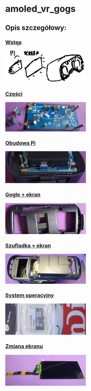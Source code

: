 # amoled_vr_gogs


## Opis szczegółowy:

### [Wstęp](01_intro.md)
[![](_pics/index/tn_sec01.png)](01_intro.md)

### [Części](02_parts.md)
[![](_pics/index/tn_sec02.jpg)](02_parts.md)

### [Obudowa Pi](03_pi_case.md)
[![](_pics/index/tn_sec03.jpg)](03_pi_case.md)

### [Gogle + ekran](04_join.md)
[![](_pics/index/tn_sec04.jpg)](04_join.md)

### [Szufladka + ekran](05_join2.md)
[![](_pics/index/tn_sec05.jpg)](05_join2.md)

### [System operacyjny](06_os.md)
[![](_pics/index/tn_sec06.jpg)](06_os.md)

### [Zmiana ekranu](07_otherscreen.md)
[![](_pics/index/tn_sec07.jpg)](07_otherscreen.md)


